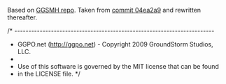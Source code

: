 Based on [GGSMH repo](https://github.com/HKhaan/GGSMH).
Taken from [commit 04ea2a9](https://github.com/HKhaan/GGSMH/commit/04ea2a9db35726554a1fe17f4f787eac56e3a057) and 
rewritten thereafter.

/* -----------------------------------------------------------------------
* GGPO.net (http://ggpo.net)  -  Copyright 2009 GroundStorm Studios, LLC.
*
* Use of this software is governed by the MIT license that can be found
* in the LICENSE file.
*/